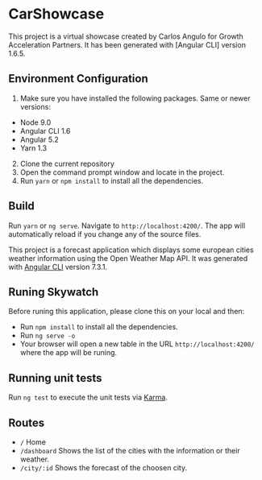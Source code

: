 # CarShowcase

This project is a virtual showcase created by Carlos Angulo for Growth Acceleration Partners. It has been generated with [Angular CLI] version 1.6.5.

## Environment Configuration

1. Make sure you have installed the following packages. Same or newer versions:
- Node 9.0
- Angular CLI 1.6
- Angular 5.2
- Yarn 1.3

2. Clone the current repository
3. Open the command prompt window and locate in the project.
4. Run `yarn` or `npm install` to install all the dependencies.

## Build

Run `yarn` or `ng serve`. Navigate to `http://localhost:4200/`. The app will automatically reload if you change any of the source files.

This project is a forecast application which displays some european cities weather information using the Open Weather Map API.
It was generated with [Angular CLI](https://github.com/angular/angular-cli) version 7.3.1.

## Runing Skywatch

Before runing this application, please clone this on your local and then:

- Run `npm install` to install all the dependencies.
- Run `ng serve -o`
- Your browser will open a new table in the URL `http://localhost:4200/` where the app will be runing.

## Running unit tests

Run `ng test` to execute the unit tests via [Karma](https://karma-runner.github.io).

## Routes
- `/` Home
- `/dashboard` Shows the list of the cities with the information or their weather.
- `/city/:id` Shows the forecast of the choosen city.
